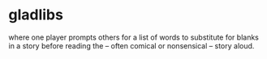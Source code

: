 # gladlibs
where one player prompts others for a list of words to substitute for blanks in a story before reading the – often comical or nonsensical – story aloud.
